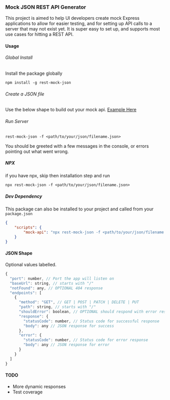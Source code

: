 ### Mock JSON REST API Generator

This project is aimed to help UI developers create mock Express applications to allow for easier testing, and for setting up API calls to a server that may not exist yet. It is super easy to set up, and supports most use cases for hitting a REST API.

#### Usage

###### Global Install

Install the package globally

`npm install -g rest-mock-json`

###### Create a JSON file

Use the below shape to build out your mock api. [Example Here](https://github.com/Afreda323/rest-mock-json/blob/master/Example.json)

###### Run Server

`rest-mock-json -f <path/to/your/json/filename.json>`

You should be greeted with a few messages in the console, or errors pointing out what went wrong.

##### NPX

if you have npx, skip then installation step and run

`npx rest-mock-json -f <path/to/your/json/filename.json>`

##### Dev Dependency

This package can also be installed to your project and called from your `package.json`

```json
{
    "scripts": {
        "mock-api": "npx rest-mock-json -f <path/to/your/json/filename.json>"
    }
}
```

#### JSON Shape

Optional values labelled.

```js
{
  "port": number, // Port the app will listen on
  "baseUrl": string, // starts with "/"
  "notFound": any, // OPTIONAL 404 response
  "endpoints": [
    {
      "method": "GET", // GET | POST | PATCH | DELETE | PUT
      "path": string, // starts with "/"
      "shouldError": boolean, // OPTIONAL should respond with error response?
      "response": {
        "statusCode": number, // Status code for successful response
        "body": any // JSON response for success
      },
      "error": {
        "statusCode": number, // Status code for error response
        "body": any // JSON response for error
      }
    }
  ]
}

````

#### TODO

- More dynamic responses
- Test coverage
